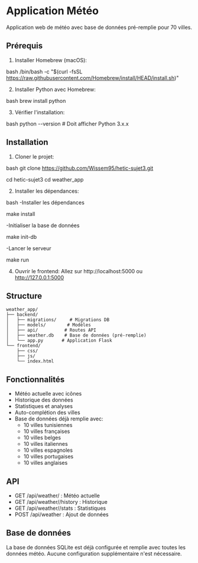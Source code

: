 # Application Météo

Application web de météo avec base de données pré-remplie pour 70 villes.

## Prérequis

1. Installer Homebrew (macOS):

bash
/bin/bash -c "$(curl -fsSL https://raw.githubusercontent.com/Homebrew/install/HEAD/install.sh)"

2. Installer Python avec Homebrew:

bash
brew install python

3. Vérifier l'installation:

bash
python --version  # Doit afficher Python 3.x.x

## Installation

1. Cloner le projet:

bash
git clone https://github.com/Wissem95/hetic-sujet3.git

cd hetic-sujet3
cd weather_app

2. Installer les dépendances:

bash
-Installer les dépendances

make install

-Initialiser la base de données

make init-db

-Lancer le serveur

make run


4. Ouvrir le frontend:
Allez sur http://localhost:5000 ou http://127.0.0.1:5000

## Structure
```
weather_app/
├── backend/
│   ├── migrations/     # Migrations DB
│   ├── models/        # Modèles
│   ├── api/          # Routes API
│   ├── weather.db    # Base de données (pré-remplie)
│   └── app.py       # Application Flask
└── frontend/
    ├── css/
    ├── js/
    └── index.html
```

## Fonctionnalités
- Météo actuelle avec icônes
- Historique des données
- Statistiques et analyses
- Auto-complétion des villes
- Base de données déjà remplie avec:
  - 10 villes tunisiennes
  - 10 villes françaises
  - 10 villes belges
  - 10 villes italiennes
  - 10 villes espagnoles
  - 10 villes portugaises
  - 10 villes anglaises

## API
- GET /api/weather/<city> : Météo actuelle
- GET /api/weather/<city>/history : Historique
- GET /api/weather/<city>/stats : Statistiques
- POST /api/weather : Ajout de données

## Base de données
La base de données SQLite est déjà configurée et remplie avec toutes les données météo.
Aucune configuration supplémentaire n'est nécessaire.
```
